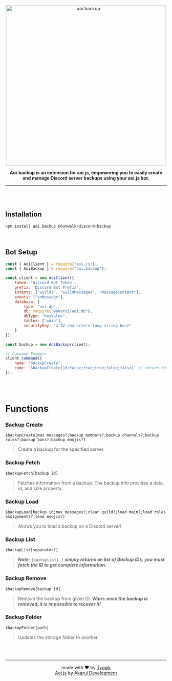 <p align="center">
  <a>
    <img width="500" src="https://github.com/tyowk/aoi.backup/tree/main/docs/assets/icon2.png?raw=true" alt="aoi.backup">
  </a>
</p>

<b><p align="center">Aoi.backup is an extension for aoi.js, empowering you to easily create and manage Discord server backups using your aoi.js bot.</p></b>

---
<br>
<br>

## Installation
```sh
npm install aoi.backup @outwalk/discord-backup
```
<br>

## Bot Setup
```js
const { AoiClient } = require("aoi.js");
const { AoiBackup } = require("aoi.backup");

const client = new AoiClient({
    token: 'Discord Bot Token',
    prefix: 'Discord Bot Prefix',
    intents: ["Guilds", "GuildMessages", "MessageContent"],
    events: ["onMessage"],
    database: {
        type: "aoi.db",
        db: require("@akarui/aoi.db"),
        dbType: "KeyValue",
        tables: ["main"],
        securityKey: "a-32-characters-long-string-here"
    }
});

const backup = new AoiBackup(client);

// Command Example
client.command({
    name: "backupCreate",
    code: `$backupCreate[10;false;true;true;false;false]` // return the Backup ID
});
```
<br>
<br>

# Functions
### Backup Create
```
$backupCreate[max messages?;backup members?;backup channels?;backup roles?;backup bans?;backup emojis?]
```
> Create a backup for the specified server.
### Backup Fetch
```
$backupFetch[backup id]
```
> Fetches information from a backup. The backup info provides a data, id, and size property.
### Backup Load
```
$backupLoad[backup id;max messages?;clear guild?;load main?;load roles assignments?;load emojis?]
```
> Allows you to load a backup on a Discord server!
### Backup List
```
$backupList[separator?]
```
> ***Note:*** `$backupList[ ]` ***simply returns an list of Backup IDs, you must fetch the ID to get complete information.***
### Backup Remove
```
$backupRemove[backup id]
```
> Remove the backup from given ID. ***Warn: once the backup is removed, it is impossible to recover it!***
### Backup Folder
```
$backupFolder[path]
```
> Updates the storage folder to another
<br>
<br>

---
<p align="center">made with ♥️ by <a href="https://github.com/tyowk">Tyowk</a><br><a href="https://github.com/aoijs/aoi.js">Aoi.js</a> by <a href="https://github.com/aoijs">Akarui Development</a></p>
